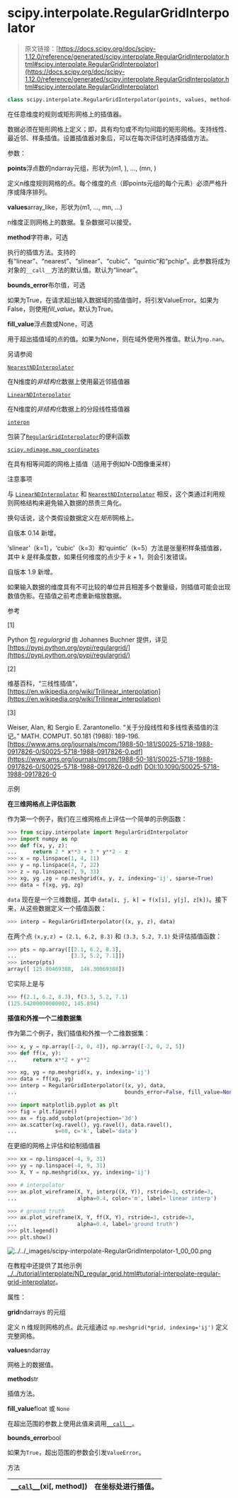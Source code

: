 # scipy.interpolate.RegularGridInterpolator

> 原文链接：[https://docs.scipy.org/doc/scipy-1.12.0/reference/generated/scipy.interpolate.RegularGridInterpolator.html#scipy.interpolate.RegularGridInterpolator](https://docs.scipy.org/doc/scipy-1.12.0/reference/generated/scipy.interpolate.RegularGridInterpolator.html#scipy.interpolate.RegularGridInterpolator)

```py
class scipy.interpolate.RegularGridInterpolator(points, values, method='linear', bounds_error=True, fill_value=nan)
```

在任意维度的规则或矩形网格上的插值器。

数据必须在矩形网格上定义；即，具有均匀或不均匀间距的矩形网格。支持线性、最近邻、样条插值。设置插值器对象后，可以在每次评估时选择插值方法。

参数：

**points**浮点数的ndarray元组，形状为(m1, ), …, (mn, )

定义n维度规则网格的点。每个维度的点（即points元组的每个元素）必须严格升序或降序排列。

**values**array_like，形状为(m1, …, mn, …)

n维度正则网格上的数据。复杂数据可以接受。

**method**字符串，可选

执行的插值方法。支持的有“linear”、“nearest”、“slinear”、“cubic”、“quintic”和“pchip”。此参数将成为对象的`__call__`方法的默认值。默认为“linear”。

**bounds_error**布尔值，可选

如果为True，在请求超出输入数据域的插值值时，将引发ValueError。如果为False，则使用*fill_value*。默认为True。

**fill_value**浮点数或None，可选

用于超出插值域的点的值。如果为None，则在域外使用外推值。默认为`np.nan`。

另请参阅

[`NearestNDInterpolator`](scipy.interpolate.NearestNDInterpolator.html#scipy.interpolate.NearestNDInterpolator "scipy.interpolate.NearestNDInterpolator")

在N维度的*非结构化*数据上使用最近邻插值器

[`LinearNDInterpolator`](scipy.interpolate.LinearNDInterpolator.html#scipy.interpolate.LinearNDInterpolator "scipy.interpolate.LinearNDInterpolator")

在N维度的*非结构化*数据上的分段线性插值器

[`interpn`](scipy.interpolate.interpn.html#scipy.interpolate.interpn "scipy.interpolate.interpn")

包装了[`RegularGridInterpolator`](#scipy.interpolate.RegularGridInterpolator "scipy.interpolate.RegularGridInterpolator")的便利函数

[`scipy.ndimage.map_coordinates`](scipy.ndimage.map_coordinates.html#scipy.ndimage.map_coordinates "scipy.ndimage.map_coordinates")

在具有相等间距的网格上插值（适用于例如N-D图像重采样）

注意事项

与 [`LinearNDInterpolator`](scipy.interpolate.LinearNDInterpolator.html#scipy.interpolate.LinearNDInterpolator "scipy.interpolate.LinearNDInterpolator") 和 [`NearestNDInterpolator`](scipy.interpolate.NearestNDInterpolator.html#scipy.interpolate.NearestNDInterpolator "scipy.interpolate.NearestNDInterpolator") 相反，这个类通过利用规则网格结构来避免输入数据的昂贵三角化。

换句话说，这个类假设数据定义在*矩形*网格上。

自版本 0.14 新增。

‘slinear’（k=1），‘cubic’（k=3）和‘quintic’（k=5）方法是张量积样条插值器，其中 *k* 是样条度数，如果任何维度的点少于 *k* + 1，则会引发错误。

自版本 1.9 新增。

如果输入数据的维度具有不可比较的单位并且相差多个数量级，则插值可能会出现数值伪影。在插值之前考虑重新缩放数据。

参考

[1]

Python 包 *regulargrid* 由 Johannes Buchner 提供，详见 [https://pypi.python.org/pypi/regulargrid/](https://pypi.python.org/pypi/regulargrid/)

[2]

维基百科，“三线性插值”，[https://en.wikipedia.org/wiki/Trilinear_interpolation](https://en.wikipedia.org/wiki/Trilinear_interpolation)

[3]

Weiser, Alan, 和 Sergio E. Zarantonello. “关于分段线性和多线性表插值的注记。” MATH. COMPUT. 50.181 (1988): 189-196. [https://www.ams.org/journals/mcom/1988-50-181/S0025-5718-1988-0917826-0/S0025-5718-1988-0917826-0.pdf](https://www.ams.org/journals/mcom/1988-50-181/S0025-5718-1988-0917826-0/S0025-5718-1988-0917826-0.pdf) [DOI:10.1090/S0025-5718-1988-0917826-0](https://doi.org/10.1090/S0025-5718-1988-0917826-0)

示例

**在三维网格点上评估函数**

作为第一个例子，我们在三维网格点上评估一个简单的示例函数：

```py
>>> from scipy.interpolate import RegularGridInterpolator
>>> import numpy as np
>>> def f(x, y, z):
...     return 2 * x**3 + 3 * y**2 - z
>>> x = np.linspace(1, 4, 11)
>>> y = np.linspace(4, 7, 22)
>>> z = np.linspace(7, 9, 33)
>>> xg, yg ,zg = np.meshgrid(x, y, z, indexing='ij', sparse=True)
>>> data = f(xg, yg, zg) 
```

`data` 现在是一个三维数组，其中 `data[i, j, k] = f(x[i], y[j], z[k])`。接下来，从这些数据定义一个插值函数：

```py
>>> interp = RegularGridInterpolator((x, y, z), data) 
```

在两个点 `(x,y,z) = (2.1, 6.2, 8.3)` 和 `(3.3, 5.2, 7.1)` 处评估插值函数：

```py
>>> pts = np.array([[2.1, 6.2, 8.3],
...                 [3.3, 5.2, 7.1]])
>>> interp(pts)
array([ 125.80469388,  146.30069388]) 
```

它实际上是与

```py
>>> f(2.1, 6.2, 8.3), f(3.3, 5.2, 7.1)
(125.54200000000002, 145.894) 
```

**插值和外推一个二维数据集**

作为第二个例子，我们插值和外推一个二维数据集：

```py
>>> x, y = np.array([-2, 0, 4]), np.array([-2, 0, 2, 5])
>>> def ff(x, y):
...     return x**2 + y**2 
```

```py
>>> xg, yg = np.meshgrid(x, y, indexing='ij')
>>> data = ff(xg, yg)
>>> interp = RegularGridInterpolator((x, y), data,
...                                  bounds_error=False, fill_value=None) 
```

```py
>>> import matplotlib.pyplot as plt
>>> fig = plt.figure()
>>> ax = fig.add_subplot(projection='3d')
>>> ax.scatter(xg.ravel(), yg.ravel(), data.ravel(),
...            s=60, c='k', label='data') 
```

在更细的网格上评估和绘制插值器

```py
>>> xx = np.linspace(-4, 9, 31)
>>> yy = np.linspace(-4, 9, 31)
>>> X, Y = np.meshgrid(xx, yy, indexing='ij') 
```

```py
>>> # interpolator
>>> ax.plot_wireframe(X, Y, interp((X, Y)), rstride=3, cstride=3,
...                   alpha=0.4, color='m', label='linear interp') 
```

```py
>>> # ground truth
>>> ax.plot_wireframe(X, Y, ff(X, Y), rstride=3, cstride=3,
...                   alpha=0.4, label='ground truth')
>>> plt.legend()
>>> plt.show() 
```

![../../_images/scipy-interpolate-RegularGridInterpolator-1_00_00.png](../Images/d56fe196e9738fb3299fc0271c73705a.png)

在教程中还提供了其他示例 [../../tutorial/interpolate/ND_regular_grid.html#tutorial-interpolate-regular-grid-interpolator](../../tutorial/interpolate/ND_regular_grid.html#tutorial-interpolate-regular-grid-interpolator)。

属性：

**grid**ndarrays 的元组

定义 n 维规则网格的点。此元组通过 `np.meshgrid(*grid, indexing='ij')` 定义完整网格。

**values**ndarray

网格上的数据值。

**method**str

插值方法。

**fill_value**float 或 `None`

在超出范围的参数上使用此值来调用[`__call__`](https://docs.scipy.org/doc/scipy/reference/generated/scipy.interpolate.RegularGridInterpolator.__call__.html#scipy.interpolate.RegularGridInterpolator.__call__ "scipy.interpolate.RegularGridInterpolator.__call__")。

**bounds_error**bool

如果为`True`，超出范围的参数会引发`ValueError`。

方法

| [`__call__`](https://docs.scipy.org/doc/scipy/reference/generated/scipy.interpolate.RegularGridInterpolator.__call__.html#scipy.interpolate.RegularGridInterpolator.__call__ "scipy.interpolate.RegularGridInterpolator.__call__")(xi[, method]) | 在坐标处进行插值。 |
| --- | --- |
